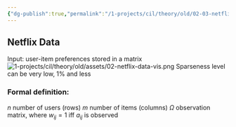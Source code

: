 ```yaml
---
{"dg-publish":true,"permalink":"/1-projects/cil/theory/old/02-03-netflix-data/","tags":["eth/cil/theory"],"created":"","updated":""}
---
```


## Netflix Data
Input: user-item preferences stored in a matrix
![1-projects/cil/theory/old/assets/02-netflix-data-vis.png](/img/user/1-projects/cil/theory/old/assets/02-netflix-data-vis.png)
Sparseness level can be very low, 1% and less

### Formal definition:
$n$ number of users (rows)
$m$ number of items (columns)
$\Omega$ observation matrix, where $w_{i j} = 1$ iff $a_{i j}$ is observed